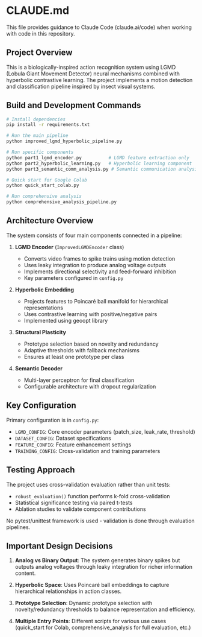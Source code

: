 # CLAUDE.md

This file provides guidance to Claude Code (claude.ai/code) when working with code in this repository.

## Project Overview

This is a biologically-inspired action recognition system using LGMD (Lobula Giant Movement Detector) neural mechanisms combined with hyperbolic contrastive learning. The project implements a motion detection and classification pipeline inspired by insect visual systems.

## Build and Development Commands

```bash
# Install dependencies
pip install -r requirements.txt

# Run the main pipeline
python improved_lgmd_hyperbolic_pipeline.py

# Run specific components
python part1_lgmd_encoder.py          # LGMD feature extraction only
python part2_hyperbolic_learning.py   # Hyperbolic learning component
python part3_semantic_comm_analysis.py # Semantic communication analysis

# Quick start for Google Colab
python quick_start_colab.py

# Run comprehensive analysis
python comprehensive_analysis_pipeline.py
```

## Architecture Overview

The system consists of four main components connected in a pipeline:

1. **LGMD Encoder** (`ImprovedLGMDEncoder` class)
   - Converts video frames to spike trains using motion detection
   - Uses leaky integration to produce analog voltage outputs
   - Implements directional selectivity and feed-forward inhibition
   - Key parameters configured in `config.py`

2. **Hyperbolic Embedding** 
   - Projects features to Poincaré ball manifold for hierarchical representations
   - Uses contrastive learning with positive/negative pairs
   - Implemented using geoopt library

3. **Structural Plasticity**
   - Prototype selection based on novelty and redundancy
   - Adaptive thresholds with fallback mechanisms
   - Ensures at least one prototype per class

4. **Semantic Decoder**
   - Multi-layer perceptron for final classification
   - Configurable architecture with dropout regularization

## Key Configuration

Primary configuration is in `config.py`:
- `LGMD_CONFIG`: Core encoder parameters (patch_size, leak_rate, threshold)
- `DATASET_CONFIG`: Dataset specifications
- `FEATURE_CONFIG`: Feature enhancement settings
- `TRAINING_CONFIG`: Cross-validation and training parameters

## Testing Approach

The project uses cross-validation evaluation rather than unit tests:
- `robust_evaluation()` function performs k-fold cross-validation
- Statistical significance testing via paired t-tests
- Ablation studies to validate component contributions

No pytest/unittest framework is used - validation is done through evaluation pipelines.

## Important Design Decisions

1. **Analog vs Binary Output**: The system generates binary spikes but outputs analog voltages through leaky integration for richer information content.

2. **Hyperbolic Space**: Uses Poincaré ball embeddings to capture hierarchical relationships in action classes.

3. **Prototype Selection**: Dynamic prototype selection with novelty/redundancy thresholds to balance representation and efficiency.

4. **Multiple Entry Points**: Different scripts for various use cases (quick_start for Colab, comprehensive_analysis for full evaluation, etc.)